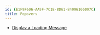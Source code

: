 ```yaml
---
id: {E1F9F606-AA9F-7C1E-8D61-B4996106097C}  
title: Popovers  
---
```


-   [Display a Loading Message](/recipes/ios/standard_controls/popovers/display_a_loading_message)